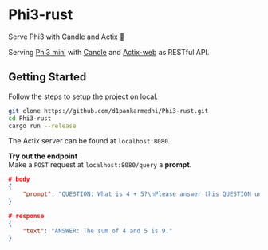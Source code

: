 # Phi3-rust
Serve Phi3 with Candle and Actix 🦀

Serving [Phi3 mini](https://huggingface.co/microsoft/Phi-3-mini-4k-instruct) with [Candle](https://github.com/huggingface/candle/tree/main) and [Actix-web](https://github.com/actix/actix-web) as RESTful API.

## Getting Started
Follow the steps to setup the project on local.

```bash
git clone https://github.com/d1pankarmedhi/Phi3-rust.git
cd Phi3-rust
cargo run --release
```

The Actix server can be found at `localhost:8080`. 

**Try out the endpoint**\
Make a `POST` request at `localhost:8080/query`  a **prompt**.
```json
# body
{
    "prompt": "QUESTION: What is 4 + 5?\nPlease answer this QUESTION under 50 words."
}
```
```json
# response
{
    "text": "ANSWER: The sum of 4 and 5 is 9."
}
```

